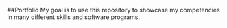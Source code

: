 ##Portfolio
My goal is to use this repository to showcase my competencies in many different skills and software programs.
